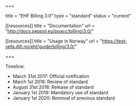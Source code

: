 +++

title = "EHF Billing 3.0"
type = "standard"
status = "current"

[[resources]]
title = "Documentation"
url = "http://docs.peppol.eu/poacc/billing/3.0/"

[[resources]]
title = "Usage in Norway"
url = "https://test-vefa.difi.no/ehf/guide/billing/3.0/"

+++

Timeline:

* March 31st 2017: Official notification
* March 1st 2018: Review of standard
* August 31st 2018: Release of standard
* January 1st 2019: Mandatory use of standard
* January 1st 2020: Removal of previous standard
